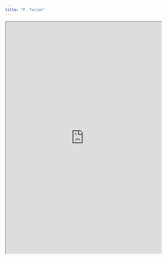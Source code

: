 ```yaml
---
title: "P. Tarjan"
---
```



<iframe height="750" width="100%" src="https://ewelton.github.io/ktest/wiki.html#P.%20Tarjan"></iframe>
